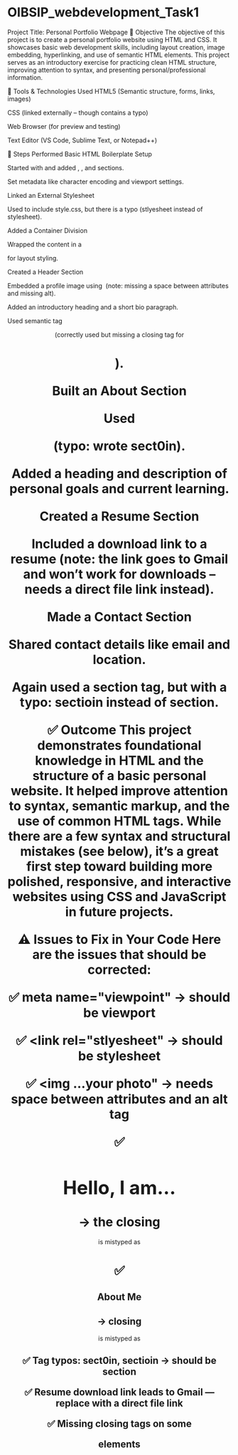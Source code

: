 # OIBSIP_webdevelopment_Task1
Project Title: Personal Portfolio Webpage
📖 Objective
The objective of this project is to create a personal portfolio website using HTML and CSS. It showcases basic web development skills, including layout creation, image embedding, hyperlinking, and use of semantic HTML elements. This project serves as an introductory exercise for practicing clean HTML structure, improving attention to syntax, and presenting personal/professional information.

🔧 Tools & Technologies Used
HTML5 (Semantic structure, forms, links, images)

CSS (linked externally – though contains a typo)

Web Browser (for preview and testing)

Text Editor (VS Code, Sublime Text, or Notepad++)

🚀 Steps Performed
Basic HTML Boilerplate Setup

Started with <!DOCTYPE html> and added <html>, <head>, and <body> sections.

Set metadata like character encoding and viewport settings.

Linked an External Stylesheet

Used <link> to include style.css, but there is a typo (stlyesheet instead of stylesheet).

Added a Container Division

Wrapped the content in a <div class="container"> for layout styling.

Created a Header Section

Embedded a profile image using <img> (note: missing a space between attributes and missing alt).

Added an introductory heading and a short bio paragraph.

Used semantic tag <header> (correctly used but missing a closing tag for <h1>).

Built an About Section

Used <section class="about"> (typo: wrote sect0in).

Added a heading and description of personal goals and current learning.

Created a Resume Section

Included a download link to a resume (note: the link goes to Gmail and won’t work for downloads – needs a direct file link instead).

Made a Contact Section

Shared contact details like email and location.

Again used a section tag, but with a typo: sectioin instead of section.

✅ Outcome
This project demonstrates foundational knowledge in HTML and the structure of a basic personal website. It helped improve attention to syntax, semantic markup, and the use of common HTML tags. While there are a few syntax and structural mistakes (see below), it’s a great first step toward building more polished, responsive, and interactive websites using CSS and JavaScript in future projects.

⚠ Issues to Fix in Your Code
Here are the issues that should be corrected:

✅ meta name="viewpoint" → should be viewport

✅ <link rel="stlyesheet" → should be stylesheet

✅ <img ...your photo" → needs space between attributes and an alt tag

✅ <h1>Hello, I am...</h1> → the closing </h1> is mistyped as <h1>

✅ <h2>About Me<h2> → closing </h2> is mistyped as <h2>

✅ Tag typos: sect0in, sectioin → should be section

✅ Resume download link leads to Gmail — replace with a direct file link

✅ Missing closing tags on some <p> elements
